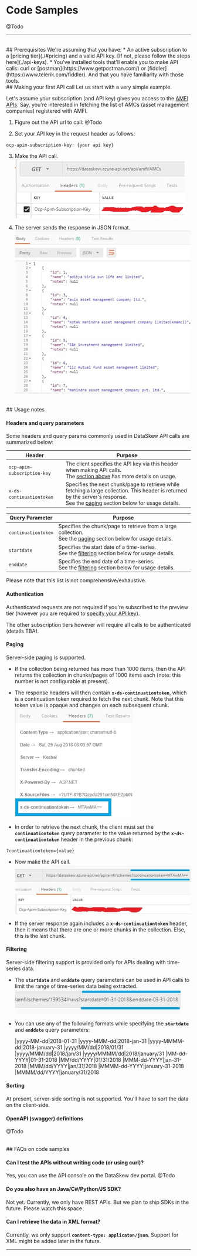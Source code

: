 # Code Samples
@Todo

------------------------------

<br>
## Prerequisites
We're assuming that you have: 
* An active subscription to a [pricing tier](./#pricing) and a valid API key. [If not, please follow the steps here](./api-keys).
* You've installed tools that'll enable you to make API calls: curl or [postman](https://www.getpostman.com/) or [fiddler](https://www.telerik.com/fiddler). And that you have familiarity with those tools.

<br>
## Making your first API call
Let us start with a very simple example. 

Let's assume your subscription (and API key) gives you access to the [AMFI APIs](./apis-amfi). Say, you're interested in fetching the list of AMCs (asset management companies) registered with AMFI. 

1. Figure out the API url to call: @Todo

2. Set your API key in the request header as follows:
```
ocp-apim-subscription-key: {your api key}
```
3. Make the API call.
![Sending GET request to DataSkew server](./images/api-usage-1.jpg)

4. The server sends the response in JSON format.
![Getting response from DataSkew server](./images/api-usage-2.jpg)


<br>
## Usage notes

#### Headers and query parameters
Some headers and query params commonly used in DataSkew API calls are summarized below:

|Header|Purpose
|------|-------
|```ocp-apim-subscription-key```|The client specifies the API key via this header when making API calls.<br>The [section above](#making-your-first-api-call) has more details on usage. 
|```x-ds-continuationtoken```|Specifies the next chunk/page to retrieve while fetching a large collection. This header is returned by the server's response.<br>See the [paging](#paging) section below for usage details.

|Query Parameter|Purpose
|---------------|-------
|```continuationtoken```|Specifies the chunk/page to retrieve from a large collection.<br>See the [paging](#paging) section below for usage details.
|```startdate```|Specifies the start date of a time-series.<br>See the [filtering](#filtering) section below for usage details.
|```enddate```|Specifies the end date of a time-series.<br>See the [filtering](#filtering) section below for usage details.

Please note that this list is not comprehensive/exhaustive.

#### Authentication
Authenticated requests are not required if you're subscribed to the preview tier (however you are required to [specify your API key](#making-your-first-api-call)). 

The other subscription tiers however will require all calls to be authenticated (details TBA).

#### Paging
Server-side paging is supported. 

* If the collection being returned has more than 1000 items, then the API returns the collection in chunks/pages of 1000 items each (note: this number is not configurable at present).

* The response headers will then contain **```x-ds-continuationtoken```**, which is a continuation token required to fetch the next chunk. Note that this token value is opaque and changes on each subsequent chunk.  
![In case of paging, the server response contains a continuation token in the header](./images/api-usage-3.jpg)

* In order to retrieve the next chunk, the client must set the **```continuationtoken```** query parameter to the value returned by the **```x-ds-continuationtoken```** header in the previous chunk:
```
?continuationtoken={value}
```

* Now make the API call. 
![Specify the continuation token value as query string parameter in next call](./images/api-usage-4.jpg)

* If the server response again includes a **```x-ds-continuationtoken```** header, then it means that there are one or more chunks in the collection. Else, this is the last chunk. 

#### Filtering
Server-side filtering support is provided only for APIs dealing with time-series data. 

* The **```startdate```** and **```enddate```** query parameters can be used in API calls to limit the range of time-series data being extracted.
![Use query parameters to filter the time-series data](./images/api-usage-5.jpg)

* You can use any of the following formats while specifying the **```startdate```** and **```enddate```** query parameters:

  |yyyy-MM-dd|2018-01-31
  |yyyy-MMM-dd|2018-jan-31
  |yyyy-MMMM-dd|2018-january-31
  |yyyy/MM/dd|2018/01/31
  |yyyy/MMM/dd|2018/jan/31
  |yyyy/MMMM/dd|2018/january/31
  |MM-dd-YYYY|01-31-2018
  |MM/dd/YYYY|01/31/2018
  |MMM-dd-YYYY|jan-31-2018
  |MMM/dd/YYYY|jan/31/2018
  |MMMM-dd-YYYY|january-31-2018
  |MMMM/dd/YYYY|january/31/2018

#### Sorting
At present, server-side sorting is not supported. You'll have to sort the data on the client-side.

#### OpenAPI (swagger) definitions
@Todo

<br>
## FAQs on code samples

#### Can I test the APIs without writing code (or using curl)?
Yes, you can use the API console on the DataSkew dev portal. @Todo

#### Do you also have an Java/C#/Python/JS SDK?
Not yet. Currently, we only have REST APIs. But we plan to ship SDKs in the future. Please watch this space.

#### Can I retrieve the data in XML format?
Currently, we only support **```content-type: applicaton/json```**. Support for XML might be added later in the future.

------------------------------